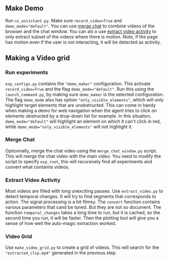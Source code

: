 ## Make Demo

Run `ui_assistant.py`. Make sure `record_video=True` and `demo_mode="default"`. You
can use [merge chat](#merge-chat) to combine videos of the browser and the chat
window. You can als o use [extract video activity](#extract-video-activity) to
only extract subset of the videos where there is motion. Note, if the page has
motion even if the user is not interacting, it will be detected as activity.

## Making a Video grid

### Run experiments
`exp_configs.py` contains the `"demo_maker"` configuration. This activate
`record_video=True` and the flag   `demo_mode="default"`. Run this using the 
`launch_command.py`, by making sure `demo_maker` is the selected configuration.
The flag `demo_mode` also has option `"only_visible_elements"`, which will
only highlight target elements that are unobstructed. This can come in handy when 
making a demo for web navigation when the agent tries to click on elements obstructed
by a drop-down list for example. In this situation, `demo_mode="default"` will 
highlight an element on which it can't click in red, while `demo_mode="only_visible_elements"`
will not highlight it.

### Merge Chat
Optionnally, merge the chat video using the `merge_chat_window.py` script. This will
merge the chat video with the main video. You need to modify the script to
specify `exp_root`, this will recursively find all experiments and convert what
containts videos.

### Extract Video Activity
Most videos are filled with long unexciting pauses. Use `extract_video.py` to
detect temporal changes. It will try to find segments that corresponds to
action. The signal processing is a bit flimsy. The `convert` fonction contains
various parameters that cand be tuned. But they are not so document. The
function `temporal_changes` takes a long time to run, but it is cached, so the
second time you run, it will be faster. Then the plotting tool will give you a
sense of how well the auto-magic extraction worked.

### Video Grid
Use `make_video_grid.py` to create a grid of videos. This will search for
the `"extracted_clip.mp4"` generated in the previous step. 
